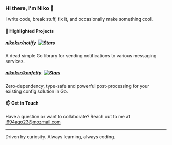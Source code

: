 ### Hi there, I'm Niko 👋

I write code, break stuff, fix it, and occasionally make something cool.

#### 🚀 Highlighted Projects

##### [nikoksr/notify](https://github.com/nikoksr/notify)&nbsp;&nbsp;[![Stars](https://img.shields.io/github/stars/nikoksr/notify?style=flat-square&color=1A9490)](https://github.com/nikoksr/notify/stargazers)

A dead simple Go library for sending notifications to various messaging services.

##### [nikoksr/konfetty](https://github.com/nikoksr/konfetty)&nbsp;&nbsp;[![Stars](https://img.shields.io/github/stars/nikoksr/konfetty?style=flat-square&color=1A9490)](https://github.com/nikoksr/konfetty/stargazers)

Zero-dependency, type-safe and powerful post-processing for your existing config solution in Go.

#### 📫 Get in Touch

Have a question or want to collaborate? Reach out to me at [i694aqo23@mozmail.com](mailto:i694aqo23@mozmail.com)

---

Driven by curiosity. Always learning, always coding.
